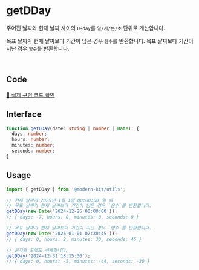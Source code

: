 # getDDay

주어진 날짜와 현재 날짜 사이의 `D-day`를 `일/시/분/초` 단위로 계산합니다.

목표 날짜가 현재 날짜보다 기간이 남은 경우 `음수`를 반환합니다. 목표 날짜보다 기간이 지난 경우 `양수`를 반환합니다.

<br />

## Code
[🔗 실제 구현 코드 확인](https://github.com/modern-agile-team/modern-kit/blob/main/packages/utils/src/date/getDDay/index.ts)

## Interface
```ts title="typescript"
function getDDay(date: string | number | Date): {
  days: number;
  hours: number;
  minutes: number;
  seconds: number;
}
```

## Usage
```ts title="typescript"
import { getDDay } from '@modern-kit/utils';

// 현재 날짜가 2025년 1월 1일 00:00:00 일 때
// 목표 날짜가 현재 날짜보다 기간이 남은 경우 `음수`를 반환합니다.
getDDay(new Date('2024-12-25 00:00:00'));
// { days: -7, hours: 0, minutes: 0, seconds: 0 }

// 목표 날짜가 현재 날짜보다 기간이 지난 경우 `양수`를 반환합니다.
getDDay(new Date('2025-01-01 02:30:45'));
// { days: 0, hours: 2, minutes: 30, seconds: 45 }

// 문자열 포맷도 허용합니다.
getDDay('2024-12-31 18:15:30');
// { days: 0, hours: -5, minutes: -44, seconds: -30 }
```
